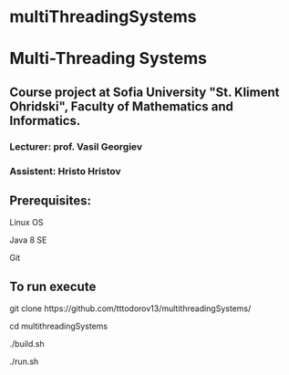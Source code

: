 # multiThreadingSystems
<h1>Multi-Threading Systems</h1>

<h2>Course project at Sofia University "St. Kliment Ohridski", Faculty of Mathematics and Informatics.</h2>

<h3>Lecturer: prof. Vasil Georgiev</h3>
<h3>Assistent: Hristo Hristov</h3>

<h2>Prerequisites:</h2>
<p>Linux OS</p>
<p>Java 8 SE</p>
<p>Git</p>

<h2>To run execute</h2>
<p>git clone https://github.com/tttodorov13/multithreadingSystems/ </p>
<p>cd multithreadingSystems </p>
<p>./build.sh </p>
<p>./run.sh </p>
